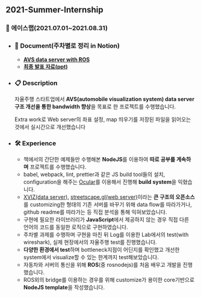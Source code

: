 ## 2021-Summer-Internship
### :car: 에이스랩(2021.07.01~2021.08.31)
  - ### :mag_right: Document(주차별로 정리 in Notion)
    - [**AVS data server with ROS**](https://www.notion.so/AVS-data-server-with-ROS-d1976521c98e487da58c063514f30d95)
    - [**최종 발표 자료(ppt)**](https://gyeongukseo.notion.site/document-7b906092bbc241d28b765f8eba02f2f1)
  - ### :clipboard: Description
    자율주행 스타트업에서 **AVS(automobile visualization system) data server 구조 개선을 통한 bandwidth 향상**을 목표로 한 프로젝트를 수행했습니다.  
    
    Extra work로 Web server의 좌표 설정, map 띄우기를 저장된 파일을 읽어오는 것에서 실시간으로 개선했습니다
  - ### 🛠 Experience
    - 책에서의 간단한 예제들만 수행해본 **NodeJS**를 이용하여 **따로 공부를 계속하며** 프로젝트를 수행했습니다.
    - babel, webpack, lint, prettier과 같은 JS build tool들의 설치, configuration을 해주는 [Ocular](https://github.com/uber-web/ocular)를 이용해서 진행해 **build system**을 익혔습니다.
    - [XVIZ(data server)](https://github.com/uber/xviz),  [streetscape.gl(web server)](https://github.com/uber/streetscape.gl)이라는 **큰 구조의 오픈소스**를 customizing한 형태의 기존 서버를 바꾸기 위해 data flow를 따라가거나, github readme를 따라가는 등 직접 분석을 통해 익혀보았습니다.
    - 구현에 필요한 라이브러리가 **JavaScript**에서 제공하지 않는 경우 직접 다른 언어의 코드를 동일한 로직으로 구현하였습니다.
    - 주차별 과제를 수행하며 구현을 마친 뒤 Log를 이용한 Lab에서의 test(with wireshark), 실제 현장에서의 자율주행 test를 진행했습니다.
    - **다양한 환경에서 test**하며 bottleneck지점이 어딘지를 확인했고 개선한 system에서 visualize할 수 있는 한계까지 test해보았습니다.
    - 자동차와 서버의 통신을 위해 **ROS**(중 rosnodejs)를 처음 배우고 개발을 진행했습니다.
    - ROS외의 bridge를 이용하는 경우를 위해 customize가 용이한 core기반으로 **NodeJS template**을 작성했습니다.
